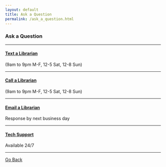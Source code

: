 ```yaml
---
layout: default
title: Ask a Question
permalink: /ask_a_question.html
---
```


### Ask a Question 

* * * 
#### [Text a Librarian](http://www.lib.neu.edu/m/Text_Librarian.html) 
(9am to 9pm M-F, 12-5 Sat, 12-8 Sun) 
* * * 
#### [Call a Librarian](http://www.lib.neu.edu/m/Call_Librarian.html)
(9am to 9pm M-F, 12-5 Sat, 12-8 Sun) 
* * * 
#### [Email a Librarian](http://www.lib.neu.edu/m/Email_Librarian.html) 
Response by next business day 
* * * 
#### [Tech Support](http://www.lib.neu.edu/m/Tech_Support.html) 
Available 24/7
* * * 

[Go Back](http://www.lib.neu.edu/m/index.html) 
